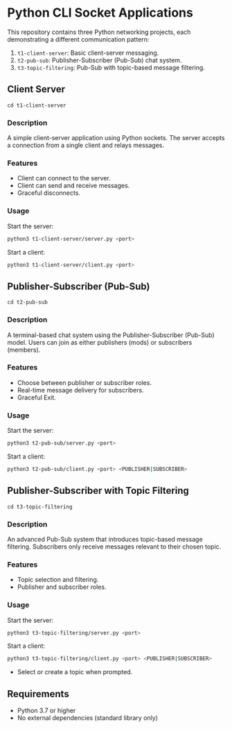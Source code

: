 # Python CLI Socket Applications

This repository contains three Python networking projects, each demonstrating a different communication pattern:

1. `t1-client-server`: Basic client-server messaging.
2. `t2-pub-sub`: Publisher-Subscriber (Pub-Sub) chat system.
3. `t3-topic-filtering`: Pub-Sub with topic-based message filtering.

## Client Server

`cd t1-client-server`

### Description
A simple client-server application using Python sockets. The server accepts a connection from a single client and relays messages.

### Features
- Client can connect to the server.
- Client can send and receive messages.
- Graceful disconnects.

### Usage
Start the server:
```bash
python3 t1-client-server/server.py <port>
```

Start a client:
```bash
python3 t1-client-server/client.py <port>
```

## Publisher-Subscriber (Pub-Sub)

`cd t2-pub-sub`

### Description
A terminal-based chat system using the Publisher-Subscriber (Pub-Sub) model. Users can join as either publishers (mods) or subscribers (members).

### Features
- Choose between publisher or subscriber roles.
- Real-time message delivery for subscribers.
- Graceful Exit.

### Usage
Start the server:
```bash
python3 t2-pub-sub/server.py <port>
```

Start a client:
```bash
python3 t2-pub-sub/client.py <port> <PUBLISHER|SUBSCRIBER>
```

## Publisher-Subscriber with Topic Filtering

`cd t3-topic-filtering`

### Description
An advanced Pub-Sub system that introduces topic-based message filtering. Subscribers only receive messages relevant to their chosen topic.

### Features
- Topic selection and filtering.
- Publisher and subscriber roles.

### Usage
Start the server:
```bash
python3 t3-topic-filtering/server.py <port>
```

Start a client:
```bash
python3 t3-topic-filtering/client.py <port> <PUBLISHER|SUBSCRIBER>
```
- Select or create a topic when prompted.


## Requirements
- Python 3.7 or higher
- No external dependencies (standard library only)
